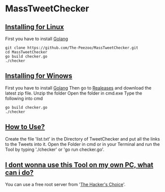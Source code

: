 # MassTweetChecker

<h2><u>Installing for Linux</u></h2>

First you have to install <a href="https://go.dev/doc/install">Golang</a>
```
git clone https://github.com/The-Peezoo/MassTweetChecker.git 
cd MassTweetChecker 
go build checker.go 
./checker
```

<h2><u>Installing for Winows</u></h2>

First you have to install <a href="https://go.dev/doc/install">Golang</a>
Then go to <a href="">Realeases</a> and download the latest zip file.
Unzip the folder
Open the folder in cmd.exe 
Type the following into cmd
```
go build checker.go 
./checker
```

<h2><u>How to Use?</u></h2>
Create the file 'list.txt' in the Directory of TweetChecker and put all the links to the Tweets into it.
Open the Folder in cmd or in your Terminal and run the Tool by typing './checker' or 'go run checker.go'.

<h2><u>I dont wonna use this Tool on my own PC, what can i do?</u></h2>
You can use a free root server from '<a href="https://www.thc.org/segfault/">The Hacker's Choice</a>'.
